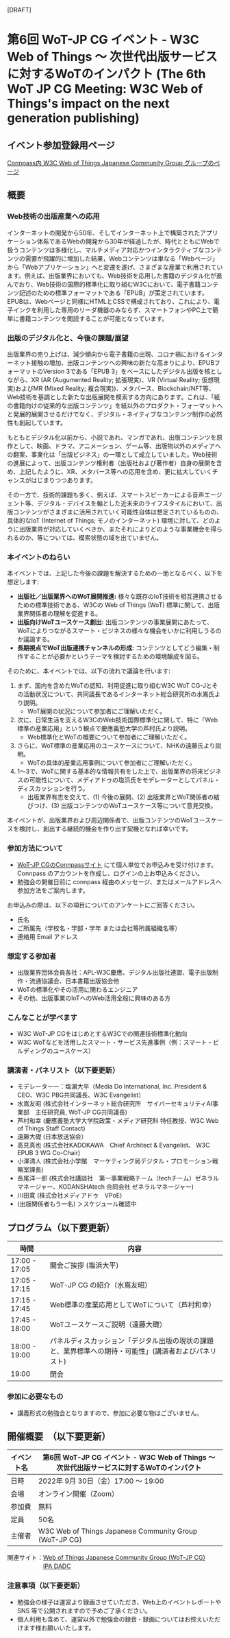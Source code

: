 [DRAFT]

# 第6回 WoT-JP CG イベント - W3C Web of Things ～ 次世代出版サービスに対するWoTのインパクト (The 6th WoT JP CG Meeting: W3C Web of Things's impact on the next generation publishing)

## イベント参加登録用ページ

[Connpass内 W3C Web of Things Japanese Community Group グループのページ](https://wot-jp-cg.connpass.com/event/244139/) 

## 概要
### Web技術の出版産業への応用
インターネットの開発から50年、そしてインターネット上で構築されたアプリケーション体系であるWebの開発から30年が経過したが、時代とともにWebで扱うコンテンツは多様化し、マルチメディア対応かつインタラクティブなコンテンツの需要が飛躍的に増加した結果，Webコンテンツは単なる「Webページ」から「Webアプリケーション」へと変遷を遂げ、さまざまな産業で利用されています。例えば、出版業界においても、Web技術を応用した書籍のデジタル化が進んでおり、Web技術の国際的標準化に取り組むW3Cにおいて、電子書籍コンテンツ記述のための標準フォーマットである「EPUB」が策定されています。EPUBは、Webページと同様にHTMLとCSSで構成されており、これにより、電子インクを利用した専用のリーダ機器のみならず、スマートフォンやPC上で簡単に書籍コンテンツを閲読することが可能となっています。

### 出版のデジタル化と、今後の課題/展望
出版業界の売り上げは、減少傾向から電子書籍の出現、コロナ禍におけるインターネット接触の増加、出版コンテンツへの興味の新たな高まりにより、EPUBフォーマットのVersion 3である「EPUB 3」をベースにしたデジタル出版を核としながら、XR (AR (Augumented Reality; 拡張現実)、VR (Virtual Reality; 仮想現実)およびMR (Mixed Reality; 複合現実))、メタバース、Blockchain/NFT等、Web技術を基調とした新たな出版展開を模索する方向にあります。これは、「紙の書籍向けの従来的な出版コンテンツ」を紙以外のプロダクト・フォーマットへと発展的展開させるだけでなく、デジタル・ネイティブなコンテンツ制作の必然性も創起しています。

もともとデジタル化以前から、小説であれ、マンガであれ、出版コンテンツを原作として、映画、ドラマ、アニメーション、ゲーム等、出版物以外のメディアへの翻案、事業化は「出版ビジネス」の一環として成立していました。Web技術の進展によって、出版コンテンツ権利者（出版社および著作者）自身の展開を含め、上記したように、XR、メタバース等への応用を含め、更に拡大していくチャンスがはじまりつつあります。

その一方で、技術的課題も多く、例えば、スマートスピーカーによる音声エージェント等、デジタル・デバイスを軸とした近未来のライフスタイルにおいて、出版コンテンツがさまざまに活用されていく可能性自体は想定されているものの、具体的なIoT (Internet of Things; モノのインターネット) 環境に対して、どのように出版業界が対応していくべきか、またそれによりどのような事業機会を得られるのか、等については、模索状態の域を出ていません。

### 本イベントのねらい
本イベントでは、上記した今後の課題を解決するための一助となるべく、以下を想定します:
* **出版社／出版業界へのWoT展開推進:** 様々な既存のIoT技術を相互連携させるための標準技術である、W3Cの Web of Things (WoT) 標準に関して、出版業界関係者の理解を促進する。
* **出版向けWoTユースケース創出:** 出版コンテンツの事業展開にあたって、WoTによりつながるスマート・ビジネスの様々な機会をいかに利用しうるのか議論する。
* **長期視点でWoT出版連携チャンネルの形成:** コンテンツとしてどう編集・制作することが必要かというテーマを検討するための環境醸成を図る。

そのために、本イベントでは、以下の流れで議論を行います:
1. まず、国内を含めたWoTの認知、利用促進に取り組むW3C WoT CG-Jとその活動状況について、共同議長であるインターネット総合研究所の水嶌氏より説明。
   * WoT展開の状況について参加者にご理解いただく。
2. 次に、日常生活を支えるW3CのWeb技術国際標準化に関して、特に「Web標準の産業応用」という観点で慶應義塾大学の芦村氏より説明。
   * Web標準化とWoTの概要について参加者にご理解いただく。
3. さらに、WoT標準の産業応用のユースケースについて、NHKの遠藤氏より説明。
   * WoTの具体的産業応用事例について参加者にご理解いただく。
4. 1〜3で、WoTに関する基本的な情報共有をした上で、出版業界の将来ビジネスの可能性について、メディアドゥの塩浜氏をモデレーターとしてパネル・ディスカッションを行う。
   * 出版業界有志を交えて、(1) 今後の展開、(2) 出版業界とWoT関係者の結びつけ、(3) 出版コンテンツのWoTユースケース等について意見交換。

本イベントが、出版業界および周辺関係者で、出版コンテンツのWoTユースケースを検討し、創出する継続的機会を作り出す契機となれば幸いです。

### 参加方法について
- [WoT-JP CGのConnpassサイト](https://wot-jp-cg.connpass.com/event/244139/) にて個人単位でお申込みを受け付けます。Connpass のアカウントを作成し、ログインの上お申込みください。
- 勉強会の開催日前に connpass 経由のメッセージ、またはメールアドレスへ参加方法をご案内します。

お申込みの際は、以下の項目についてのアンケートにご回答ください。
- 氏名
- ご所属先（学校名・学部・学年 または会社等所属組織名等）
- 連絡用 Email アドレス

### 想定する参加者
* 出版業界団体会員各社：APL-W3C慶應、デジタル出版社連盟、電子出版制作・流通協議会、日本書籍出版協会他
* WoTの標準化やその活用に関わるエンジニア
* その他、出版事業のIoTへのWeb活用全般に興味のある方

### こんなことが学べます
* W3C WoT-JP CGをはじめとするW3Cでの関連技術標準化動向
* W3C WoTなどを活用したスマート・サービス先進事例（例：スマート・ビルディングのユースケース）

### 講演者・パネリスト（以下要更新）
* モデレーターー：塩濵大平（Media Do International, Inc. President & CEO、W3C PBG共同議長、W3C Evangelist）
* 水嶌友昭 (株式会社インターネット総合研究所　サイバーセキュリティAI事業部　主任研究員, WoT-JP CG共同議長)
* 芦村和幸 (慶應義塾大学大学院政策・メディア研究科 特任教授、W3C Web of Things Staff Contact)
* 遠藤大礎 (日本放送協会）
* 高見真也 (株式会社KADOKAWA　Chief Architect & Evangelist、 W3C EPUB 3 WG Co-Chair)
* 小澤清人 (株式会社小学館　マーケティング局デジタル・プロモーション戦略室課長)
* 長尾洋一郎 (株式会社講談社　第一事業戦略チーム（techチーム）ゼネラルマネージャー、KODANSHAtech 合同会社 ゼネラルマネージャー)
* 川田寛 (株式会社メディアドゥ　VPoE)
* (出版関係者もう一名) ＞スケジュール確認中


## プログラム（以下要更新）
| 時間    | 内容                                                                                 |
| ------- | ------------------------------------------------------------------------------------ |
| 17:00 - 17:05| 開会ご挨拶 (塩浜大平)
| 17:05 - 17:15| WoT-JP CG の紹介（水嶌友昭）|
| 17:15 - 17:45| Web標準の産業応用としてWoTについて（芦村和幸）|
| 17:45 - 18:00| WoTユースケースご説明（遠藤大礎）|
| 18:00 - 19:00| パネルディスカッション「デジタル出版の現状の課題と、業界標準への期待・可能性」(講演者およびパネリスト)|
| 19:00 | 閉会                                                                                 |

### 参加に必要なもの
- 講義形式の勉強会となりますので、参加に必要な物はございません。

## 開催概要　（以下要更新）
| イベント名 | 第6回 WoT-JP CG イベント - W3C Web of Things ～ 次世代出版サービスに対するWoTのインパクト
| ---------- | ------------------------------------------------------------ |
| 日時       | 2022年 9月 30日（金）17:00 ～ 19:00                        |
| 会場       | オンライン開催（Zoom）                                       |
| 参加費     | 無料                                                         |
| 定員       | 50名                                                         |
| 主催者     | W3C Web of Things Japanese Community Group (WoT-JP CG)       |

関連サイト：[Web of Things Japanese Community Group (WoT-JP CG)](https://wot-jp-cg.netlify.app/#/)<br>
　　　　　　[IPA DADC](https://www.ipa.go.jp/dadc/index.html) 

### 注意事項（以下要更新）
- 勉強会の様子は運営より録画させていただき、Web上のイベントレポートや SNS 等で公開されますので予めご了承ください。
- 個人利用も含めて、運営以外で勉強会の録音・録画についてはお控えいただけます様お願いいたします。

